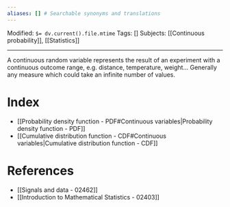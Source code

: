 ```yaml
---
aliases: [] # Searchable synonyms and translations
---
```

Modified: `$= dv.current().file.mtime`
Tags: []
Subjects: [[Continuous probability]], [[Statistics]]
****

A continuous random variable represents the result of an experiment with a continuous outcome range, e.g. distance, temperature, weight... Generally any measure which could take an infinite number of values.

# Index
- [[Probability density function - PDF#Continuous variables|Probability density function - PDF]]
- [[Cumulative distribution function - CDF#Continuous variables|Cumulative distribution function - CDF]]

# References
- [[Signals and data - 02462]]
- [[Introduction to Mathematical Statistics - 02403]]